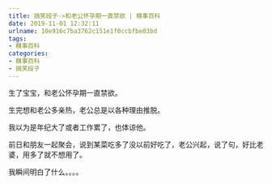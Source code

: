 ```yaml
---
title: 搞笑段子->和老公怀孕期一直禁欲 | 糗事百科
date: 2019-11-01 12:32:11
urlname: 10e916c7ba3762c151e1f0ccbfbe03bd
tags: 
- 糗事百科
categories:
- 糗事百科
- 搞笑段子
---
```

生了宝宝，和老公怀孕期一直禁欲。

生完想和老公多亲热，老公总是以各种理由推脱。

我以为是年纪大了或者工作累了，也体谅他。

前日和朋友一起聚会，说到某菜吃多了没以前好吃了，老公兴起，说了句，好比老婆，用多了就不想用了。

我瞬间明白了什么。。。。


